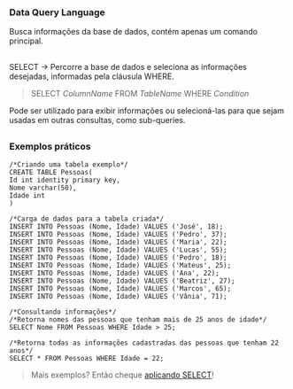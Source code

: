 ### Data Query Language
Busca informações da base de dados, contém apenas um comando principal.

##

SELECT -> Percorre a base de dados e seleciona as informações desejadas, informadas pela cláusula WHERE.
>SELECT *ColumnName* FROM *TableName* WHERE *Condition*

Pode ser utilizado para exibir informações ou selecioná-las para que sejam usadas em outras consultas, como sub-queries.

##
### Exemplos práticos

    /*Criando uma tabela exemplo*/
    CREATE TABLE Pessoas(
    Id int identity primary key,
    Nome varchar(50),
    Idade int
    )

    /*Carga de dados para a tabela criada*/
    INSERT INTO Pessoas (Nome, Idade) VALUES ('José', 18);
    INSERT INTO Pessoas (Nome, Idade) VALUES ('Pedro', 37);
    INSERT INTO Pessoas (Nome, Idade) VALUES ('Maria', 22);
    INSERT INTO Pessoas (Nome, Idade) VALUES ('Lucas', 55);
    INSERT INTO Pessoas (Nome, Idade) VALUES ('Pedro', 18);
    INSERT INTO Pessoas (Nome, Idade) VALUES ('Mateus', 25);
    INSERT INTO Pessoas (Nome, Idade) VALUES ('Ana', 22);
    INSERT INTO Pessoas (Nome, Idade) VALUES ('Beatriz', 27);
    INSERT INTO Pessoas (Nome, Idade) VALUES ('Marcos', 65);
    INSERT INTO Pessoas (Nome, Idade) VALUES ('Vânia', 71);

    /*Consultando informações*/
    /*Retorna nomes das pessoas que tenham mais de 25 anos de idade*/
    SELECT Nome FROM Pessoas WHERE Idade > 25;
    
    /*Retorna todas as informações cadastradas das pessoas que tenham 22 anos*/
    SELECT * FROM Pessoas WHERE Idade = 22;
    
>Mais exemplos? Então cheque [aplicando SELECT](https://github.com/Serinolli/SQL-Guide/blob/main/Queries/SELECT.md)!
